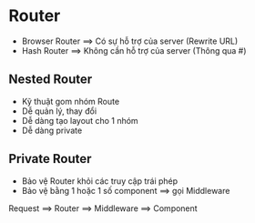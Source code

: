 # Router

- Browser Router ==> Có sự hỗ trợ của server (Rewrite URL)
- Hash Router ==> Không cần hỗ trợ của server (Thông qua #)

## Nested Router

- Kỹ thuật gom nhóm Route
- Dễ quản lý, thay đổi
- Dễ dàng tạo layout cho 1 nhóm
- Dễ dàng private

## Private Router

- Bảo vệ Router khỏi các truy cập trái phép
- Bảo vệ bằng 1 hoặc 1 số component ==> gọi Middleware

Request ==> Router ==> Middleware ==> Component
